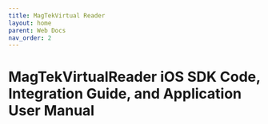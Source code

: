 ```yaml
---
title: MagTekVirtual Reader
layout: home
parent: Web Docs
nav_order: 2
---
```


# MagTekVirtualReader iOS SDK Code, Integration Guide, and Application User Manual



